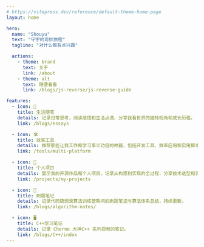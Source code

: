 ```yaml
---
# https://vitepress.dev/reference/default-theme-home-page
layout: home

hero:
  name: "Shouyu"
  text: "守宇的奇妙旅程"
  tagline: "对什么都有点兴趣"

  actions:
    - theme: brand
      text: 关于
      link: /about
    - theme: alt
      text: 随便看看
      link: /blogs/js-reverse/js-reverse-guide

features:
  - icon: 📝
    title: 生活随笔
    details: 记录日常思考、阅读感悟和生活点滴，分享我看世界的独特视角和成长历程。
    link: /blogs/essays

  - icon: 🛠️
    title: 效率工具
    details: 推荐那些让我工作和学习事半功倍的神器，包括开发工具、效率应用和实用脚本。
    link: /tools/multi-platform

  - icon: 🚀
    title: 个人项目
    details: 展示我的开源作品和个人项目，记录从构思到实现的全过程，分享技术选型和实现细节。
    link: /projects/my-projects

  - icon: 📓
    title: 刷题笔记
    details: 记录代码随想录算法训练营期间的刷题笔记与算法体系总结，持续更新。
    link: /blogs/algorithm-notes/

  - icon: 🖥️
    title: C++学习笔记
    details: 记录 Cherno 大神C++ 系列视频的笔记。
    link: /blogs/C++/index
---
```

